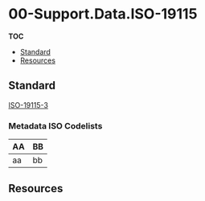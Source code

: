 # 00-Support.Data.ISO-19115

**TOC**

  - [Standard](#standard)
  - [Resources](#resources)


## Standard

[ISO-19115-3](http://wiki.esipfed.org/index.php/ISO_19115-3_Codelists)

### Metadata ISO Codelists

| AA | BB |
| -- | -- |
| aa | bb |

## Resources

